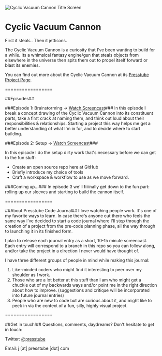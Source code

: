 ![Cyclic Vacuum Cannon Title Screen](http://presstube.com/cyclic-vacuum-cannon/img/cvc-dark-title-screen.jpg)

Cyclic Vacuum Cannon
====================
First it steals.. Then it jettisons.

The Cyclic Vacuum Cannon is a curiosity that I've been wanting to build for a while. Its a whimsical fantasy engine/gun that steals objects from elsewhere in the universe then spits them out to propel itself forward or blast its enemies. 

You can find out more about the Cyclic Vacuum Cannon at its [Presstube Project Page](http://presstube.com/cyclic-vacuum-cannon "Cyclic Vacuum Cannon at Presstube").


=================


##Episodes##

###Episode 1: Brainstorming → [Watch Screencast](https://vimeo.com/48454761 "CVC - Brainstorming on Vimeo")###
In this episode I break a concept drawing of the Cyclic Vacuum Cannon into its constituent parts, take a first crack at naming them, and think out loud about their responsibilities & relationships. Starting a project this way helps me get a better understanding of what I'm in for, and to decide where to start building.


###Episode 2: Setup → [Watch Screencast](https://vimeo.com/48454761 "CVC - Brainstorming on Vimeo")###

In this episode I do the setup dirty work that's necessary before we can get to the fun stuff: 
- Create an open source repo here at GitHub 
- Briefly introduce my choice of tools 
- Craft a workspace & workflow to use as we move forward.

###Coming up...###
In episode 3 we'll fiiiinally get down to the fun part: rolling up our sleeves and starting to build the cannon itself.


=================


##About Presstube Code Journal##
I love watching people work. It's one of my favorite ways to learn. In case there's anyone out there who feels the same way I've decided to start a code journal where I'll step through the creation of a project from the pre-code planning phase, all the way through to launching it in its finished form.

I plan to release each journal entry as a short, 10-15 minute  screencast. Each entry will correspond to a branch in this repo so you can follow along, and/or take the project in a direction I never would have thought of.

I have three different groups of people in mind while making this journal:

1. Like-minded coders who might find it interesting to peer over my shoulder as I work.
2. Those who are a lot better at this stuff than I am who might get a chuckle out of my backwards ways and/or point me in the right direction about how to improve. (suggestions and critique will be incorporated into future journal entries)
3. People who are new to code but are curious about it, and might like to peek in via the context of a fun, silly, highly visual project.


=================


##Get in touch!##
Questions, comments, daydreams?
Don't hesitate to get in touch:

Twitter: [@presstube](http://twitter.com/presstube "Presstube on Twitter")

Email: j [at] presstube [dot] com




